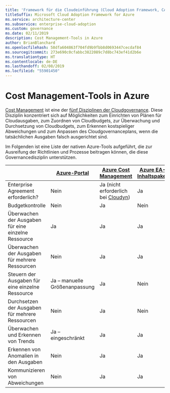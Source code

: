 ```yaml
---
title: 'Framework für die Cloudeinführung (Cloud Adoption Framework, CAF): Cost Management-Tools in Azure'
titleSuffix: Microsoft Cloud Adoption Framework for Azure
ms.service: architecture-center
ms.subservice: enterprise-cloud-adoption
ms.custom: governance
ms.date: 02/11/2019
description: Cost Management-Tools in Azure
author: BrianBlanchard
ms.openlocfilehash: 58dfa604863f704fd9b9fbb8d0693447cecdaf84
ms.sourcegitcommit: 273e690c0cfabbc3822089c7d8bc743ef41d2b6e
ms.translationtype: HT
ms.contentlocale: de-DE
ms.lasthandoff: 02/08/2019
ms.locfileid: "55901450"
---
```

# <a name="cost-management-tools-in-azure"></a>Cost Management-Tools in Azure

[Cost Management](overview.md) ist eine der [fünf Disziplinen der Cloudgovernance](../governance-disciplines.md). Diese Disziplin konzentriert sich auf Möglichkeiten zum Einrichten von Plänen für Cloudausgaben, zum Zuordnen von Cloudbudgets, zur Überwachung und Durchsetzung von Cloudbudgets, zum Erkennen kostspieliger Abweichungen und zum Anpassen des Cloudgovernanceplans, wenn die tatsächlichen Ausgaben falsch ausgerichtet sind.

Im Folgenden ist eine Liste der nativen Azure-Tools aufgeführt, die zur Ausreifung der Richtlinien und Prozesse beitragen können, die diese Governancedisziplin unterstützen.

|  | [Azure-Portal](https://azure.microsoft.com/features/azure-portal/)  | [Azure Cost Management](/azure/cost-management/overview-cost-mgt)  | [Azure EA-Inhaltspaket](/power-bi/service-connect-to-azure-enterprise)  | [Azure Policy](/azure/governance/policy/overview) |
|---------|---------|---------|---------|---------|
|Enterprise Agreement erforderlich?     | Nein          | Ja (nicht erforderlich bei [Cloudyn](/azure/cost-management/overview))         | Ja         | Nein          |
|Budgetkontrolle     | Nein          | Ja         | Nein         | Ja         |
|Überwachen der Ausgaben für eine einzelne Ressource    | Ja         | Ja         | Ja         | Nein          |
|Überwachen der Ausgaben für mehrere Ressourcen    | Nein          | Ja        | Ja         | Nein          |
|Steuern der Ausgaben für eine einzelne Ressource     | Ja – manuelle Größenanpassung         | Ja         | Nein         | Ja         |
|Durchsetzen der Ausgaben für mehrere Ressourcen    | Nein          | Ja         | Nein         | Ja         |
|Überwachen und Erkennen von Trends     | Ja – eingeschränkt         | Ja        | Ja         | Nein          |
|Erkennen von Anomalien in den Ausgaben     | Nein          | Ja        | Ja         | Nein         |
|Kommunizieren von Abweichungen     | Nein         | Ja        | Ja        | Nein         |

